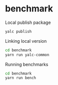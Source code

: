 # benchmark

Local publish package
```bash
yalc publish
```

Linking local version
```bash
cd benchmark
yarn run yalc-common
```

Running benchmarks
```bash
cd benchmark
yarn run bench
```